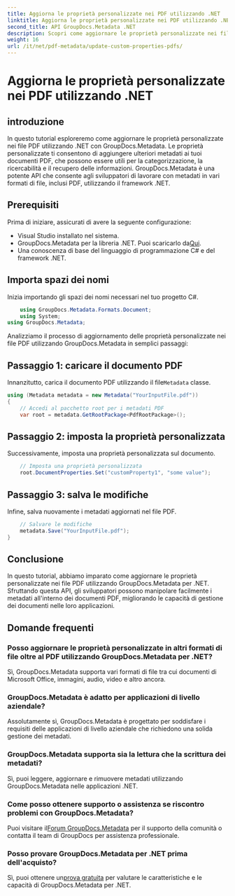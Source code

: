 ```yaml
---
title: Aggiorna le proprietà personalizzate nei PDF utilizzando .NET
linktitle: Aggiorna le proprietà personalizzate nei PDF utilizzando .NET
second_title: API GroupDocs.Metadata .NET
description: Scopri come aggiornare le proprietà personalizzate nei file PDF utilizzando .NET con GroupDocs.Metadata. Semplici passaggi per manipolare i metadati PDF in modo efficiente.
weight: 16
url: /it/net/pdf-metadata/update-custom-properties-pdfs/
---
```


# Aggiorna le proprietà personalizzate nei PDF utilizzando .NET

## introduzione
In questo tutorial esploreremo come aggiornare le proprietà personalizzate nei file PDF utilizzando .NET con GroupDocs.Metadata. Le proprietà personalizzate ti consentono di aggiungere ulteriori metadati ai tuoi documenti PDF, che possono essere utili per la categorizzazione, la ricercabilità e il recupero delle informazioni. GroupDocs.Metadata è una potente API che consente agli sviluppatori di lavorare con metadati in vari formati di file, inclusi PDF, utilizzando il framework .NET.
## Prerequisiti
Prima di iniziare, assicurati di avere la seguente configurazione:
- Visual Studio installato nel sistema.
-  GroupDocs.Metadata per la libreria .NET. Puoi scaricarlo da[Qui](https://releases.groupdocs.com/metadata/net/).
- Una conoscenza di base del linguaggio di programmazione C# e del framework .NET.

## Importa spazi dei nomi
Inizia importando gli spazi dei nomi necessari nel tuo progetto C#.
```csharp
    using GroupDocs.Metadata.Formats.Document;
    using System;
using GroupDocs.Metadata;
```

Analizziamo il processo di aggiornamento delle proprietà personalizzate nei file PDF utilizzando GroupDocs.Metadata in semplici passaggi:
## Passaggio 1: caricare il documento PDF
 Innanzitutto, carica il documento PDF utilizzando il file`Metadata` classe.
```csharp
using (Metadata metadata = new Metadata("YourInputFile.pdf"))
{
    // Accedi al pacchetto root per i metadati PDF
    var root = metadata.GetRootPackage<PdfRootPackage>();
```
## Passaggio 2: imposta la proprietà personalizzata
Successivamente, imposta una proprietà personalizzata sul documento.
```csharp
    // Imposta una proprietà personalizzata
    root.DocumentProperties.Set("customProperty1", "some value");
```
## Passaggio 3: salva le modifiche
Infine, salva nuovamente i metadati aggiornati nel file PDF.
```csharp
    // Salvare le modifiche
    metadata.Save("YourInputFile.pdf");
}
```

## Conclusione
In questo tutorial, abbiamo imparato come aggiornare le proprietà personalizzate nei file PDF utilizzando GroupDocs.Metadata per .NET. Sfruttando questa API, gli sviluppatori possono manipolare facilmente i metadati all'interno dei documenti PDF, migliorando le capacità di gestione dei documenti nelle loro applicazioni.

## Domande frequenti
### Posso aggiornare le proprietà personalizzate in altri formati di file oltre al PDF utilizzando GroupDocs.Metadata per .NET?
Sì, GroupDocs.Metadata supporta vari formati di file tra cui documenti di Microsoft Office, immagini, audio, video e altro ancora.
### GroupDocs.Metadata è adatto per applicazioni di livello aziendale?
Assolutamente sì, GroupDocs.Metadata è progettato per soddisfare i requisiti delle applicazioni di livello aziendale che richiedono una solida gestione dei metadati.
### GroupDocs.Metadata supporta sia la lettura che la scrittura dei metadati?
Sì, puoi leggere, aggiornare e rimuovere metadati utilizzando GroupDocs.Metadata nelle applicazioni .NET.
### Come posso ottenere supporto o assistenza se riscontro problemi con GroupDocs.Metadata?
 Puoi visitare il[Forum GroupDocs.Metadata](https://forum.groupdocs.com/c/metadata/14) per il supporto della comunità o contatta il team di GroupDocs per assistenza professionale.
### Posso provare GroupDocs.Metadata per .NET prima dell'acquisto?
 Sì, puoi ottenere un[prova gratuita](https://releases.groupdocs.com/) per valutare le caratteristiche e le capacità di GroupDocs.Metadata per .NET.